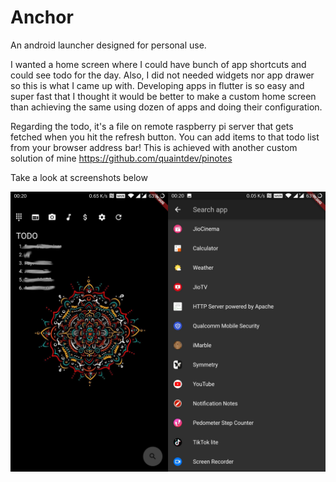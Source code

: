 # Anchor

An android launcher designed for personal use. 

I wanted a home screen where I could have bunch of app shortcuts and could see todo for the day. Also, I did not needed widgets nor app drawer so this is what I came up with. Developing apps in flutter is so easy and super fast that I thought it would be better to make a custom home screen than achieving the same using dozen of apps and doing their configuration.

Regarding the todo, it's a file on remote raspberry pi server that gets fetched when you hit the refresh button. You can add items to that todo list from your browser address bar! This is achieved with another custom solution of mine https://github.com/quaintdev/pinotes

Take a look at screenshots below

![screenshots](./screenshots/screen1.jpg)
